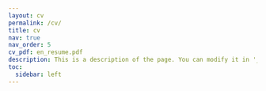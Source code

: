 ```yaml
---
layout: cv
permalink: /cv/
title: cv
nav: true
nav_order: 5
cv_pdf: en_resume.pdf
description: This is a description of the page. You can modify it in '_pages/cv.md'. You can also change or remove the top pdf download button.
toc:
  sidebar: left
---
```

